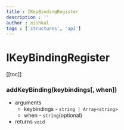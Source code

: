```yaml
---
title : IKeyBindingRegister
description : ''
author : nishkal
tags : ['structures', 'api']
---
```


# IKeyBindingRegister

[[toc]]

### addKeyBinding(keybindings[, when])
* arguments
  * keybindings - `string | Array<string>`
  * when - `string`(optional)
* returns `void`